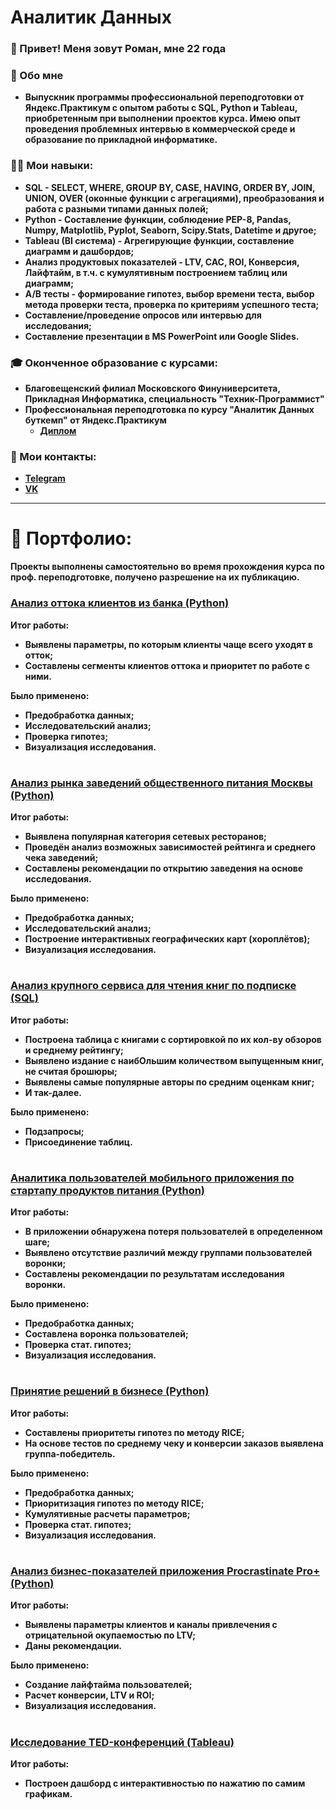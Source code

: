 # Аналитик Данных


### 👋 Привет! Меня зовут Роман, мне 22 года


### 🧑 Обо мне
- **Выпускник программы профессиональной переподготовки от Яндекс.Практикум с опытом работы с SQL, Python и Tableau, приобретенным при выполнении проектов курса. Имею опыт проведения проблемных интервью в коммерческой среде и образование по прикладной информатике.**


### 👨‍💻 Мои навыки:
- **SQL - SELECT, WHERE, GROUP BY, CASE, HAVING, ORDER BY, JOIN, UNION, OVER (оконные функции с агрегациями), преобразования и работа с разными типами данных полей;**
- **Python - Составление функции, соблюдение PEP-8, Pandas, Numpy, Matplotlib, Pyplot, Seaborn, Scipy.Stats, Datetime и другое;**
- **Tableau (BI система) - Агрегирующие функции, составление диаграмм и дашбордов;**
- **Анализ продуктовых показателей - LTV, CAC, ROI, Конверсия, Лайфтайм, в т.ч. с кумулятивным построением таблиц или диаграмм;**
- **A/B тесты - формирование гипотез, выбор времени теста, выбор метода проверки теста, проверка по критериям успешного теста;**
- **Составление/проведение опросов или интервью для исследования;**
- **Составление презентации в MS PowerPoint или Google Slides.**


### 🎓 Оконченное образование с курсами:
- **Благовещенский филиал Московского Финуниверситета, Прикладная Информатика, специальность "Техник-Программист"**
- **Профессиональная переподготовка по курсу "Аналитик Данных буткемп" от Яндекс.Практикум**
  - **[Диплом](https://github.com/SenorRichie/data_analysis_portfolio/blob/main/diplom_document.pdf)**


### 📱 Мои контакты:
- **[Telegram](https://t.me/RedCoat)**
- **[VK](https://vk.com/richardgosling7)**


****

# 💼 Портфолио:
**Проекты выполнены самостоятельно во время прохождения курса по проф. переподготовке, получено разрешение на их публикацию.**


### [Анализ оттока клиентов из банка (Python)](https://github.com/SenorRichie/data_analysis_portfolio/blob/main/bank_churn_analysis_diplom.ipynb)


**Итог работы:**
- **Выявлены параметры, по которым клиенты чаще всего уходят в отток;**
- **Составлены сегменты клиентов оттока и приоритет по работе с ними.**


**Было применено:**
- **Предобработка данных;**
- **Исследовательский анализ;**
- **Проверка гипотез;**
- **Визуализация исследования.**


#


### [Анализ рынка заведений общественного питания Москвы (Python)](https://github.com/SenorRichie/data_analysis_portfolio/blob/main/moscow_places_analysis.ipynb)


**Итог работы:**
- **Выявлена популярная категория сетевых ресторанов;**
- **Проведён анализ возможных зависимостей рейтинга и среднего чека заведений;**
- **Составлены рекомендации по открытию заведения на основе исследования.**


**Было применено:**
- **Предобработка данных;**
- **Исследовательский анализ;**
- **Построение интерактивных географических карт (хороплётов);**
- **Визуализация исследования.**

#


### [Анализ крупного сервиса для чтения книг по подписке (SQL)](https://github.com/SenorRichie/data_analysis_portfolio/blob/main/sql_books_analysis.ipynb)


**Итог работы:**
- **Построена таблица с книгами с сортировкой по их кол-ву обзоров и среднему рейтингу;**
- **Выявлено издание с наибОльшим количеством выпущенным книг, не считая брошюры;**
- **Выявлены самые популярные авторы по средним оценкам книг;**
- **И так-далее.**


**Было применено:**
- **Подзапросы;**
- **Присоединение таблиц.**


#


### [Аналитика пользователей мобильного приложения по стартапу продуктов питания (Python)](https://github.com/SenorRichie/data_analysis_portfolio/blob/main/startup_food_app_analysis.ipynb)


**Итог работы:**
- **В приложении обнаружена потеря пользователей в определенном шаге;**
- **Выявлено отсутствие различий между группами пользователей воронки;**
- **Составлены рекомендации по результатам исследования воронки.**


**Было применено:**
- **Предобработка данных;**
- **Составлена воронка пользователей;**
- **Проверка стат. гипотез;**
- **Визуализация исследования.**


#


### [Принятие решений в бизнесе (Python)](https://github.com/SenorRichie/data_analysis_portfolio/blob/main/hypothesis_analysis.ipynb)


**Итог работы:**
- **Составлены приоритеты гипотез по методу RICE;**
- **На основе тестов по среднему чеку и конверсии заказов выявлена группа-победитель.**


**Было применено:**
- **Предобработка данных;**
- **Приоритизация гипотез по методу RICE;**
- **Кумулятивные расчеты параметров;**
- **Проверка стат. гипотез;**
- **Визуализация исследования.**


#


### [Анализ бизнес-показателей приложения Procrastinate Pro+ (Python)](https://github.com/SenorRichie/data_analysis_portfolio/blob/main/business_values_analysis.ipynb)


**Итог работы:**
- **Выявлены параметры клиентов и каналы привлечения с отрицательной окупаемостью по LTV;**
- **Даны рекомендации.**


**Было применено:**
- **Создание лайфтайма пользователей;**
- **Расчет конверсии, LTV и ROI;**
- **Визуализация исследования.**


#


### [Исследование TED-конференций (Tableau)](https://public.tableau.com/app/profile/roman.voropaev/viz/TED-_17272976038590/TED-)
**Итог работы:**
- **Построен дашборд с интерактивностью по нажатию по самим графикам.**
